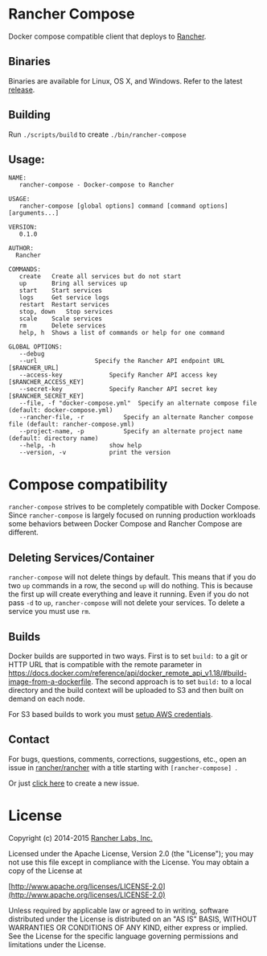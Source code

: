 # Rancher Compose

Docker compose compatible client that deploys to [Rancher](https://github.com/rancherio/rancher).

## Binaries

Binaries are available for Linux, OS X, and Windows. Refer to the latest [release](https://github.com/rancherio/rancher-compose/releases).

## Building
Run `./scripts/build` to create `./bin/rancher-compose`

## Usage:

```
NAME:
   rancher-compose - Docker-compose to Rancher

USAGE:
   rancher-compose [global options] command [command options] [arguments...]

VERSION:
   0.1.0

AUTHOR:
  Rancher

COMMANDS:
   create	Create all services but do not start
   up		Bring all services up
   start	Start services
   logs		Get service logs
   restart	Restart services
   stop, down	Stop services
   scale	Scale services
   rm		Delete services
   help, h	Shows a list of commands or help for one command
   
GLOBAL OPTIONS:
   --debug				
   --url 				Specify the Rancher API endpoint URL [$RANCHER_URL]
   --access-key 			Specify Rancher API access key [$RANCHER_ACCESS_KEY]
   --secret-key 			Specify Rancher API secret key [$RANCHER_SECRET_KEY]
   --file, -f "docker-compose.yml"	Specify an alternate compose file (default: docker-compose.yml)
   --rancher-file, -r 			Specify an alternate Rancher compose file (default: rancher-compose.yml)
   --project-name, -p 			Specify an alternate project name (default: directory name)
   --help, -h				show help
   --version, -v			print the version
```

# Compose compatibility

`rancher-compose` strives to be completely compatible with Docker Compose.  Since `rancher-compose` is largely focused
on running production workloads some behaviors between Docker Compose and Rancher Compose are different.

## Deleting Services/Container

`rancher-compose` will not delete things by default.  This means that if you do two `up` commands in a row, the second `up` will
do nothing.  This is because the first up will create everything and leave it running.  Even if you do not pass `-d` to `up`,
`rancher-compose` will not delete your services.  To delete a service you must use `rm`.

## Builds

Docker builds are supported in two ways.  First is to set `build:` to a git or HTTP URL that is compatible with the remote parameter in https://docs.docker.com/reference/api/docker_remote_api_v1.18/#build-image-from-a-dockerfile.  The second approach is to set `build:` to a local directory and the build context will be uploaded to S3 and then built on demand on each node.

For S3 based builds to work you must [setup AWS credentials](https://github.com/aws/aws-sdk-go/#configuring-credentials).


## Contact
For bugs, questions, comments, corrections, suggestions, etc., open an issue in
 [rancher/rancher](//github.com/rancher/rancher/issues) with a title starting with `[rancher-compose] `.

Or just [click here](//github.com/rancher/rancher/issues/new?title=%5Brancher-compose%5D%20) to create a new issue.

# License
Copyright (c) 2014-2015 [Rancher Labs, Inc.](http://rancher.com)

Licensed under the Apache License, Version 2.0 (the "License");
you may not use this file except in compliance with the License.
You may obtain a copy of the License at

[http://www.apache.org/licenses/LICENSE-2.0](http://www.apache.org/licenses/LICENSE-2.0)

Unless required by applicable law or agreed to in writing, software
distributed under the License is distributed on an "AS IS" BASIS,
WITHOUT WARRANTIES OR CONDITIONS OF ANY KIND, either express or implied.
See the License for the specific language governing permissions and
limitations under the License.

